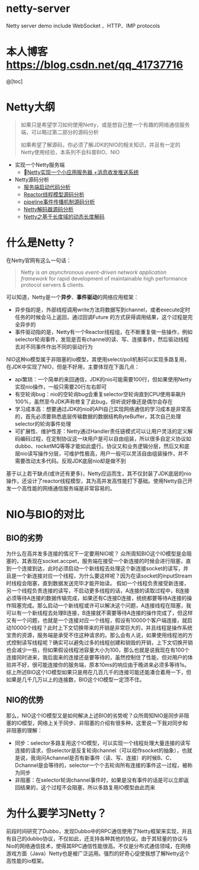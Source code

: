 # netty-server
Netty server demo include WebSocket 、HTTP、IMP protocols

# 本人博客 https://blog.csdn.net/qq_41737716

@[toc]
# Netty大纲

> 如果只是希望学习如何使用Netty，或是想自己整一个有趣的网络通信服务端，可以略过第二部分的源码分析
>
> 如果希望了解源码，你必须了解JDK的NIO的相关知识，并且有一定的Netty使用经验，本系列不会科普BIO、NIO

 - 实现一个Netty服务端
   - [Netty实现一个小应用服务器 +消息收发推送系统](https://blog.csdn.net/qq_41737716/article/details/94553782)
 - Netty源码分析
 	- [服务端启动代码分析](https://blog.csdn.net/qq_41737716/article/details/94592342)
	- [Reactor线程模型源码分析](https://blog.csdn.net/qq_41737716/article/details/94664552)
	 - [pipeline事件传播机制源码分析](https://blog.csdn.net/qq_41737716/article/details/94734196)
	 - [Netty解码器源码分析](https://blog.csdn.net/qq_41737716/article/details/94771255)
	 - [Netty之基于长度域的动态长度解码](https://blog.csdn.net/qq_41737716/article/details/94892014)
# 什么是Netty？

在Netty官网有这么一句话：

> Netty is *an asynchronous event-driven network application framework* 
> for rapid development of maintainable high performance protocol servers & clients.

可以知道，Netty是一个**异步**、**事件驱动**的网络应用框架：

+ 异步指的是，外部线程调用write方法将数据写到channel，或者execute定时任务的时候会马上返回，通过回调Future 的方式获得调用结果，这个过程是完全异步的
+ 事件驱动指的是，Netty有一个Reactor线程组，在不断重复做一些操作，例如selector轮询事件，发现是否有channel的读、写、连接事件，然后驱动线程去对不同事件作出不同的驱动行为

NIO这种io模型属于非阻塞的io模型，其使用select/poll机制可以实现多路复用，在JDK中实现了NIO，但是不好用，主要体现在下面几点：

+ api繁琐：一个简单的来回通信，JDK的nio可能需要100行，但如果使用Netty实现nio操作，一般只需要20行左右即可
+ 有空轮询bug：nio的空轮询bug会重复selector空轮询直到CPU使用率飙升100%，虽然至今JDK声称修复了此bug，但听说好像还是偶尔会存在
+ 学习成本高：想要通过JDK的nio的API自己实现网络通信的学习成本是非常高的，首先必须要熟悉底层传输数据的数据结构ByteBuffer，其次自己处理selector的轮询事件处理
+ 可扩展性、维护性差：Netty通过Handler责任链模式可以让用户灵活的定义解码编码过程，在定制协议这一块用户是可以自由组装，所以很多自定义协议如dubbo、rocketMQ等等才能如此盛行。协议又和业务逻辑分层，然后又和底层nio读写操作分层，可维护性极高，用户一般可以灵活自由组装操作，并不需要改动太多代码。反观JDK底层nio却是做不到

基于以上若干缺点(或许还有更多)，Netty应运而生，其不仅封装了JDK底层的nio操作，还设计了reactor线程模型，其为高并发高性能打下基础。使用Netty自己开发一个高性能的网络通信服务端是非常容易的。

# NIO与BIO的对比

## BIO的劣势

为什么在高并发多连接的情况下一定要用NIO呢？
众所周知BIO这个IO模型是会阻塞的，其表现在socket.accpet，服务端在接受一个新连接的时候会进行阻塞，直到一个连接到达，此时必须启动一个新线程去处理这个新连接socket的读写，并且是一个新连接对应一个线程，为什么要这样呢？因为在读socket的inputStream时线程会阻塞，直到数据发送完毕才能开始读。
假如一个线程负责接受新连接，另一个线程负责连接的读写，不启动更多线程的话，A连接的读取过程中，B连接必须等待A连接的数据传输完成，如果还有C连接D连接，统统都要等待A连接的操作阻塞完成。那么启动一个新线程或许可以解决这个问题，A连接线程在阻塞，我可以有一个新线程去处理B连接，B连接就不需要等待A连接的操作完成了，但这样又有一个问题，也就是一个连接对应一个线程，假设有10000个客户端连接，就启动10000个线程？此时上下文切换带来的开销是非常巨大的，并且线程是操作系统宝贵的资源，服务端是承受不住这种请求的。那么会有人说，如果使用线程池的方式控制读写线程呢？确实可以避免过多的线程创建和销毁的开销，上下文切换开销也会减少一些，但如果假设线程池容量大小为100，那么也就是说我现在有100个连接同时进来，我后面来的连接还是要等待的，虽然控制住了性能，但对用户的体验并不好，很可能连接你的服务端，原本10ms的响应由于晚进来必须多等待1s。综上所述BIO这个IO模型如果只是用在几百几千的连接可能还能凑合着用一下，但如果是几千几万以上的连接数，BIO这个IO模型一定顶不住。

## NIO的优势

那么，NIO这个IO模型又是如何解决上述BIO的劣势呢？众所周知NIO是同步非阻塞的IO模型，网络上关于同步、非阻塞的介绍有很多种，这里说一下我对同步和非阻塞的理解：

+ 同步：selector多路复用这个IO模型，可以实现一个线程处理大量连接的读写连接的请求，但selector是反复轮询channel（可以视作socket的抽象），也就是说，我询问Achannel是否有新事件（读、写、连接）的时候B、C、Dchannel是会等待的，selector一个个去轮询所有连接的事件这一过程，被称为同步
+ 非阻塞：在selector轮询channel事件时，如果是没有事件的话是可以立即返回结果的，这个过程不会阻塞，所以多路复用IO模型由此而来

# 为什么要学习Netty？

前段时间研究了Dubbo，发现Dubbo中的RPC通信使用了Netty框架来实现，并且有自己的dubbo协议，不仅如此，还支持各种其他的协议。由于其轻量的协议与Nio的网络通信技术，使得其RPC通信性能很高。不仅是分布式通信领域，在网络游戏方面（Java）Netty也是被广泛运用。强烈的好奇心促使我想了解Netty这个高性能的io框架。
